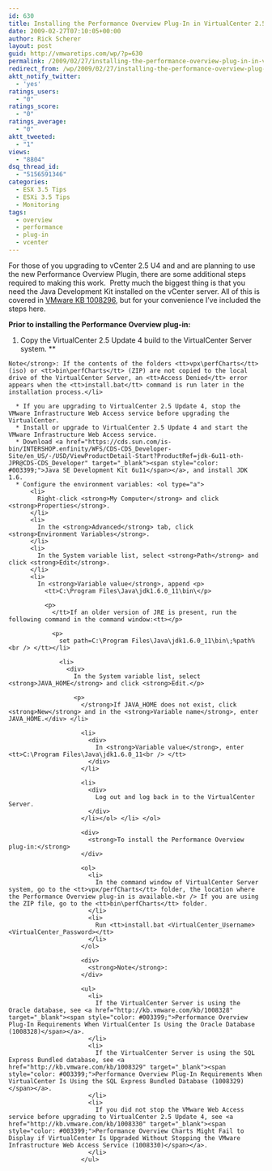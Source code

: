 ```yaml
---
id: 630
title: Installing the Performance Overview Plug-In in VirtualCenter 2.5 Update 4
date: 2009-02-27T07:10:05+00:00
author: Rick Scherer
layout: post
guid: http://vmwaretips.com/wp/?p=630
permalink: /2009/02/27/installing-the-performance-overview-plug-in-in-virtualcenter-25-update-4/
redirect_from: /wp/2009/02/27/installing-the-performance-overview-plug-in-in-virtualcenter-25-update-4/
aktt_notify_twitter:
  - 'yes'
ratings_users:
  - "0"
ratings_score:
  - "0"
ratings_average:
  - "0"
aktt_tweeted:
  - "1"
views:
  - "8804"
dsq_thread_id:
  - "5156591346"
categories:
  - ESX 3.5 Tips
  - ESXi 3.5 Tips
  - Monitoring
tags:
  - overview
  - performance
  - plug-in
  - vcenter
---
```

For those of you upgrading to vCenter 2.5 U4 and and are planning to use the new Performance Overview Plugin, there are some additional steps required to making this work.  Pretty much the biggest thing is that you need the Java Development Kit installed on the vCenter server. All of this is covered in <a href="http://kb.vmware.com/kb/1008296" target="_blank">VMware KB 1008296</a>, but for your convenience I&#8217;ve included the steps here.

<!--more-->

<div>
  <strong>Prior to installing the Performance Overview plug-in:</strong>
</div>

  1. Copy the VirtualCenter 2.5 Update 4 build to the VirtualCenter Server system.
** 
    
    Note</strong>: If the contents of the folders <tt>vpx\perfCharts</tt> (iso) or <tt>bin\perfCharts</tt> (ZIP) are not copied to the local drive of the VirtualCenter Server, an <tt>Access Denied</tt> error appears when the <tt>install.bat</tt> command is run later in the installation process.</li> 
    
      * If you are upgrading to VirtualCenter 2.5 Update 4, stop the VMware Infrastructure Web Access service before upgrading the VirtualCenter.
      * Install or upgrade to VirtualCenter 2.5 Update 4 and start the VMware Infrastructure Web Access service.
      * Download <a href="https://cds.sun.com/is-bin/INTERSHOP.enfinity/WFS/CDS-CDS_Developer-Site/en_US/-/USD/ViewProductDetail-Start?ProductRef=jdk-6u11-oth-JPR@CDS-CDS_Developer" target="_blank"><span style="color: #003399;">Java SE Development Kit 6u11</span></a>, and install JDK 1.6.
      * Configure the environment variables: <ol type="a">
          <li>
            Right-click <strong>My Computer</strong> and click <strong>Properties</strong>.
          </li>
          <li>
            In the <strong>Advanced</strong> tab, click <strong>Environment Variables</strong>.
          </li>
          <li>
            In the System variable list, select <strong>Path</strong> and click <strong>Edit</strong>.
          </li>
          <li>
            In <strong>Variable value</strong>, append <p>
              <tt>C:\Program Files\Java\jdk1.6.0_11\bin\</p> 
              
              <p>
                </tt>If an older version of JRE is present, run the following command in the command window:<tt></p> 
                
                <p>
                  set path=C:\Program Files\Java\jdk1.6.0_11\bin\;%path%<br /> </tt></li> 
                  
                  <li>
                    <div>
                      In the System variable list, select <strong>JAVA_HOME</strong> and click <strong>Edit.</p> 
                      
                      <p>
                        </strong>If JAVA_HOME does not exist, click <strong>New</strong> and in the <strong>Variable name</strong>, enter JAVA_HOME.</div> </li> 
                        
                        <li>
                          <div>
                            In <strong>Variable value</strong>, enter <tt>C:\Program Files\Java\jdk1.6.0_11<br /> </tt>
                          </div>
                        </li>
                        
                        <li>
                          <div>
                            Log out and log back in to the VirtualCenter Server.
                          </div>
                        </li></ol> </li> </ol> 
                        
                        <div>
                          <strong>To install the Performance Overview plug-in:</strong>
                        </div>
                        
                        <ol>
                          <li>
                            In the command window of VirtualCenter Server system, go to the <tt>vpx/perfCharts</tt> folder, the location where the Performance Overview plug-in is available.<br /> If you are using the ZIP file, go to the <tt>bin\perfCharts</tt> folder.
                          </li>
                          <li>
                            Run <tt>install.bat <VirtualCenter_Username> <VirtualCenter_Password></tt>
                          </li>
                        </ol>
                        
                        <div>
                          <strong>Note</strong>:
                        </div>
                        
                        <ul>
                          <li>
                            If the VirtualCenter Server is using the Oracle database, see <a href="http://kb.vmware.com/kb/1008328" target="_blank"><span style="color: #003399;">Performance Overview Plug-In Requirements When VirtualCenter Is Using the Oracle Database (1008328)</span></a>.
                          </li>
                          <li>
                            If the VirtualCenter Server is using the SQL Express Bundled database, see <a href="http://kb.vmware.com/kb/1008329" target="_blank"><span style="color: #003399;">Performance Overview Plug-In Requirements When VirtualCenter Is Using the SQL Express Bundled Database (1008329)</span></a>.
                          </li>
                          <li>
                            If you did not stop the VMware Web Access service before upgrading to VirtualCenter 2.5 Update 4, see <a href="http://kb.vmware.com/kb/1008330" target="_blank"><span style="color: #003399;">Performance Overview Charts Might Fail to Display if VirtualCenter Is Upgraded Without Stopping the VMware Infrastructure Web Access Service (1008330)</span></a>.
                          </li>
                        </ul>